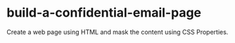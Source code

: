 # build-a-confidential-email-page
Create a web page using HTML and mask the content using CSS Properties.
